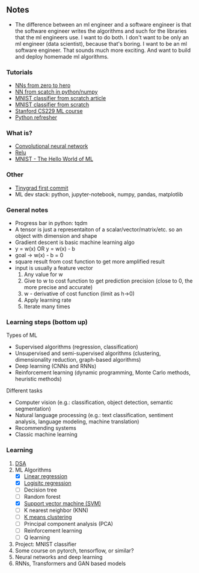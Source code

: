 ## Notes
- The difference between an ml engineer and a software engineer is that the software engineer writes
  the algorithms and such for the libraries that the ml engineers use. I want to do both. I don't
  want to be only an ml engineer (data scientist), because that's boring. I want to be an ml
  software engineer. That sounds much more exciting. And want to build and deploy homemade ml
  algorithms.

### Tutorials
- [NNs from zero to hero](https://www.youtube.com/playlist?list=PLAqhIrjkxbuWI23v9cThsA9GvCAUhRvKZ)
- [NN from scatch in python/numpy](https://www.youtube.com/watch?v=w8yWXqWQYmU)
- [MNIST classifier from scratch article](https://towardsdatascience.com/mnist-handwritten-digits-classification-from-scratch-using-python-numpy-b08e401c4dab)
- [MNIST classifier from scratch](https://github.com/kdexd/digit-classifier)
- [Stanford CS229 ML course](https://www.youtube.com/playlist?list=PLoROMvodv4rMiGQp3WXShtMGgzqpfVfbU)
- [Python refresher](https://learnxinyminutes.com/docs/python/)

### What is?
- [Convolutional neural network](https://en.wikipedia.org/wiki/Convolutional_neural_network)
- [Relu](https://machinelearningmastery.com/rectified-linear-activation-function-for-deep-learning-neural-networks/)
- [MNIST - The Hello World of ML](https://en.wikipedia.org/wiki/MNIST_database)

### Other
- [Tinygrad first commit](https://github.com/tinygrad/tinygrad/tree/1bb258350092defd802cf6fbb94b1e8de96935cc)
- ML dev stack: python, jupyter-notebook, numpy, pandas, matplotlib

### General notes
- Progress bar in python: tqdm
- A tensor is just a representaiton of a scalar/vector/matrix/etc. so an object with dimension and shape
- Gradient descent is basic machine learning algo
- y = w(x) OR y = w(x) - b
- goal -> w(x) - b = 0
- square result from cost function to get more amplified result
- input is usually a feature vector
	1. Any value for w
	2. Give to w to cost function to get prediction precision (close to 0, the more precise and accurate)
	3. w - derivative of cost function (limit as h->0)
	4. Apply learning rate
	5. Iterate many times

### Learning steps (bottom up)
Types of ML
- Supervised algorithms (regression, classification)
- Unsupervised and semi-supervised algorithms (clustering, dimensionality reduction, graph-based algorithms)
- Deep learning (CNNs and RNNs)
- Reinforcement learning (dynamic programming, Monte Carlo methods, heuristic methods)

Different tasks
- Computer vision (e.g.: classification, object detection, semantic segmentation)
- Natural language processing (e.g.: text classification, sentiment analysis, language modeling, machine translation)
- Recommending systems
- Classic machine learning

### Learning
1. [DSA](https://frontendmasters.com/courses/algorithms/)
2. ML Algorithms
    - [X] [Linear regression](https://www.youtube.com/watch?v=VmbA0pi2cRQ)
    - [X] [Logisitc regression](https://www.youtube.com/watch?v=YYEJ_GUguHw)
    - [ ] Decision tree
    - [ ] Random forest
    - [X] [Support vector machine (SVM)](https://www.youtube.com/watch?v=T9UcK-TxQGw)
    - [ ] K nearest neighbor (KNN)
    - [ ] [K means clustering](https://www.youtube.com/watch?v=6UF5Ysk_2gk)
    - [ ] Principal component analysis (PCA)
    - [ ] Reinforcement learning
    - [ ] Q learning
3. Project: MNIST classifier
4. Some course on pytorch, tensorflow, or similar?
5. Neural networks and deep learning
6. RNNs, Transformers and GAN based models
